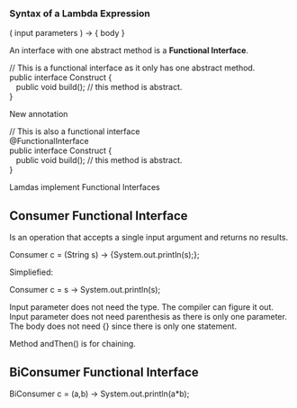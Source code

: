 ### Syntax of a Lambda Expression
( input parameters ) -> { body }

An interface with one abstract method is a **Functional Interface**.

// This is a functional interface as it only has one abstract method.  
public interface Construct  {  
&nbsp;&nbsp;&nbsp;public void build(); // this method is abstract.  
}

New annotation

// This is also a functional interface  
@FunctionalInterface  
public interface Construct  {  
&nbsp;&nbsp;&nbsp;public void build(); // this method is abstract.  
}

Lamdas implement Functional Interfaces

## Consumer Functional Interface
Is an operation that accepts a single input argument and returns no results.

Consumer<String> c = (String s) -> {System.out.println(s);};

Simpliefied:

Consumer<String> c = s -> System.out.println(s);

Input parameter does not need the type. The compiler can figure it out.
Input parameter does not need parenthesis as there is only one parameter.
The body does not need {} since there is only one statement.

Method andThen() is for chaining.

## BiConsumer Functional Interface
BiConsumer<String> c = (a,b) -> System.out.println(a*b);

